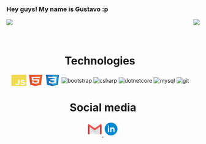 ### Hey guys! My name is Gustavo :p

<div>
  
  <img  height="170em" src="https://github-readme-stats.vercel.app/api?username=gutakeuchi&show_icons=true&theme=github_dark&include_all_commits=true&count_private=true"/>
  <img align="right" height="170em" src="https://github-readme-stats.vercel.app/api/top-langs/?username=gutakeuchi&layout=compact&langs_count=16&theme=github_dark"/>
</div>
<br>

<div  align="center"> 
  <div style="display: inline_block"><br>
    <h1 align="center">Technologies</h1>
    <img align="center" height="30" width="40" alt="js-icon"  src="https://raw.githubusercontent.com/devicons/devicon/master/icons/javascript/javascript-plain.svg">
    <img align="center" height="30" width="40" alt="html-icon" src="https://raw.githubusercontent.com/devicons/devicon/master/icons/html5/html5-original.svg">
    <img align="center" height="30" width="40" alt="css-icon" src="https://raw.githubusercontent.com/devicons/devicon/master/icons/css3/css3-original.svg">
    <img align="center" height="30" width="40" alt="bootstrap" src="https://cdn.jsdelivr.net/gh/devicons/devicon/icons/bootstrap/bootstrap-original.svg" />
    <img align="center" height= "30" width= "40" alt="csharp" src="https://cdn.jsdelivr.net/gh/devicons/devicon/icons/csharp/csharp-original.svg" />
    <img align="center" height= "30" width= "40" alt="dotnetcore" src="https://cdn.jsdelivr.net/gh/devicons/devicon/icons/dotnetcore/dotnetcore-original.svg" />      
    <img align="center" height= "30" width = "40" alt= "mysql" src="https://cdn.jsdelivr.net/gh/devicons/devicon/icons/mysql/mysql-original.svg" />
    <img  align="center" height= "30" width = "40" alt= "git" src="https://cdn.jsdelivr.net/gh/devicons/devicon/icons/git/git-original.svg" />
 
</div>
  
   <h1 align="center">Social media</h1>
    <a href = "mailto: gustavo.takeuchi87@gmail.com">
      <img width="39" src="gmail.png">
    </a>
    <a href = "https://www.linkedin.com/in/gustavo-takeuchi-8a77a3205/">
      <img width="40" src="linkedin.png">
    </a>
</div>
